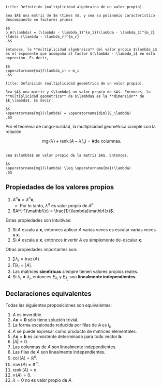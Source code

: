 ```ad-definition
title: Definición (multiplicidad algebraica de un valor propio).

Sea $A$ una matriz de $m \times n$, y sea su polinomio característico descompuesto en factores primos

$$
p_A(\lambda) = (\lambda - \lambda_1)^{m_1}(\lambda - \lambda_2)^{m_2} \ldots (\lambda - \lambda_r)^{m_r}
.$$

Entonces, la **multiplicidad algebraica** del valor propio $\lambda_i$ es el exponente que acompaña al factor $(\lambda - \lambda_i$ en esta expresión. Es decir,

$$
\operatorname{ma}(\lambda_i) = m_i
.$$

```


```ad-definition
title: Definición (multiplicidad geométrica de un valor propio).

Sea $A$ una matriz y $\lambda$ un valor propio de $A$. Entonces, la **multiplicidad geométrica** de $\lambda$ es la **dimensión** de $E_\lambda$. Es decir:

$$
\operatorname{mg}(\lambda) = \operatorname{dim}(E_\lambda)
.$$

```

Por el teorema de rango-nulidad, la multiplicidad geométrica cumple con la relación

$$
\operatorname{mg}(\lambda) + \operatorname{rank}(A - \lambda I_n) = \text{\# de columnas}
.$$

```ad-theorem

Sea $\lambda$ un valor propio de la matriz $A$. Entonces,

$$
\operatorname{mg}(\lambda) \leq \operatorname{ma}(\lambda)
.$$

```

## Propiedades de los valores propios

1. $A^n\mathbf{x} = \lambda^n\mathbf{x}$.
	- Por lo tanto, $\lambda^n$ es valor propio de $A^n$.
2. $A^{-1}\mathbf{x} = \frac{1}{\lambda}\mathbf{x}$.

Estas propiedades son intuitivas:

1. Si $A$ escala a $\mathbf{x}$, entonces aplicar $A$ varias veces es escalar varias veces a $\mathbf{x}$.
2. Si $A$ escala a $\mathbf{x}$, entonces invertir $A$ es simplemente de-escalar $\mathbf{x}$.

Otras propiedades importantes son:

1. $\sum\lambda_i = \operatorname{traz}(A)$.
2. $\prod\lambda_i = |A|$.
3. Las matrices **simétricas** *siempre* tienen valores propios reales.
4. Si $\lambda_i \neq \lambda_j$, entonces $E_{\lambda_i}$ y $E_{\lambda_j}$ son **linealmente independientes**.

## Declaraciones equivalentes

Todas las siguientes proposiciones son equivalentes:

1. $A$ es invertible.
2. $A\mathbf{x} = \mathbf{0}$ sólo tiene solución trivial.
3. La forma escalonada reducida por filas de $A$ es $I_n$.
4. $A$ se puede expresar como producto de matrices elementales.
5. $A\mathbf{x} = \mathbf{b}$ es consistente determinado para todo vector $\mathbf{b}$.
6. $|A| \neq 0$.
7. Las columnas de $A$ son linealmente independientes.
8. Las filas de $A$ son linealmente independientes.
9. $\operatorname{col}(A) = \mathbb{R}^n$.
9. $\operatorname{row}(A) = \mathbb{R}^n$.
10. $\operatorname{rank}(A) = n$.
10. $\operatorname{v}(A) = 0$.
11. $\lambda = 0$ no es valor propio de $A$.
